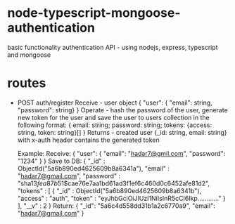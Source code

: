 # node-typescript-mongoose-authentication
basic functionality authentication API - using nodejs, express,  typescript and mongoose

# routes
* POST auth/register
  Receive - user object { "user": { "email": string, "password": string} }
  Operate - hash the password of the user, generate new token for the user and save the user to users collection in the following format: 
            { email: string;
              password: string;
              tokens: {access: string, token: string}[] }
  Returns - created user {_id: string, email: string} with x-auth header contains the generated token

  Example: 
    Receive: { 
                "user": { 
                  "email": "hadar7@gmil.com", 
                  "password": "1234" 
                } 
              }
    Save to DB: {
                  "_id" : ObjectId("5a6b890ed4625609b8a6341a"),
                  "email" : "hadar7@gmail.com",
                  "password" : "sha1$3fea87b5$1$cae76e7aa1bd61ad3f1ef6c460d0c6452afe81d2",
                  "tokens" : [ 
                      {
                          "_id" : ObjectId("5a6b890ed4625609b8a6341b"),
                          "access" : "auth",
                          "token" : "eyJhbGciOiJIUzI1NiIsInR5cCI6Ikp............"
                      }
                  ],
                  "__v" : 2
                }
    Return: {
              "_id": "5a6c4d558dd31b1a2c6770a9",
              "email": "hadar7@gmail.com"
            }
